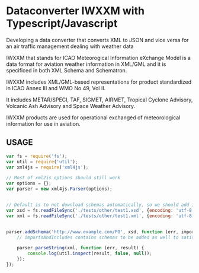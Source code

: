 # Dataconverter IWXXM with Typescript/Javascript
Developing a data converter that converts XML to JSON and vice versa for an air traffic management dealing with weather data

IWXXM that stands for ICAO Meteorogical Information eXchange Model is a data format for aviation weather information in XML/GML and it is specificed in both XML Schema and Schematron. 

IWXXM includes XML/GML-based representations for product standardized in ICAO Annex III and WMO No.49, Vol II. 

It includes METAR/SPECI, TAF, SIGMET, AIRMET, Tropical Cyclone Advisory, Volcanic Ash Advisory and Space Weather Advisory. 

IWXXM products are used for operational exchanged of meteorological information for use in aviation.

## USAGE
``` javascript
var fs = require('fs');
var util = require('util');
var xml4js = require('xml4js');

// Most of xml2js options should still work
var options = {};
var parser = new xml4js.Parser(options);


// Default is to not download schemas automatically, so we should add it manually
var xsd = fs.readFileSync('./tests/other/test1.xsd', {encoding: 'utf-8'});
var xml = fs.readFileSync('./tests/other/test1.xml', {encoding: 'utf-8'});


parser.addSchema('http://www.example.com/PO', xsd, function (err, importsAndIncludes) {
    // importsAndIncludes contains schemas to be added as well to satisfy all imports and includes found in schema.xsd

    parser.parseString(xml, function (err, result) {
        console.log(util.inspect(result, false, null));
    });
});
```

